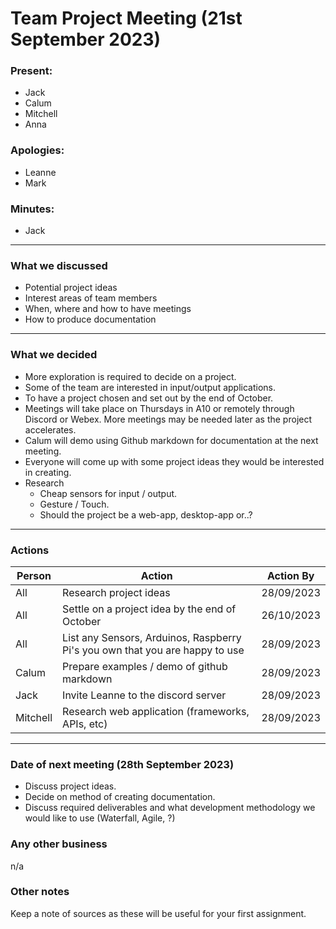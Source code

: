 # Team Project Meeting (21st September 2023)

### Present:
- Jack
- Calum
- Mitchell
- Anna

### Apologies:
- Leanne
- Mark

### Minutes:
- Jack

---

### What we discussed
- Potential project ideas
- Interest areas of team members
- When, where and how to have meetings
- How to produce documentation

---

### What we decided

- More exploration is required to decide on a project.
- Some of the team are interested in input/output applications.
- To have a project chosen and set out by the end of October.
- Meetings will take place on Thursdays in A10 or remotely through Discord or Webex. More meetings may be needed later as the project accelerates.
- Calum will demo using Github markdown for documentation at the next meeting.
- Everyone will come up with some project ideas they would be interested in creating.
- Research
     - Cheap sensors for input / output.
     - Gesture / Touch.
     - Should the project be a web-app, desktop-app or..? 

---

### Actions
| Person | Action | Action By |
| --- | --- | --- |
| All | Research project ideas | 28/09/2023 |
| All | Settle on a project idea by the end of October | 26/10/2023 |
| All | List any Sensors, Arduinos, Raspberry Pi's you own that you are happy to use | 28/09/2023 |
| Calum | Prepare examples / demo of github markdown | 28/09/2023 |
| Jack | Invite Leanne to the discord server | 28/09/2023 |
| Mitchell | Research web application (frameworks, APIs, etc) | 28/09/2023 |

---

### Date of next meeting (28th September 2023)
- Discuss project ideas.
- Decide on method of creating documentation.
- Discuss required deliverables and what development methodology we would like to use (Waterfall, Agile, ?)

### Any other business
n/a

### Other notes
Keep a note of sources as these will be useful for your first assignment.
